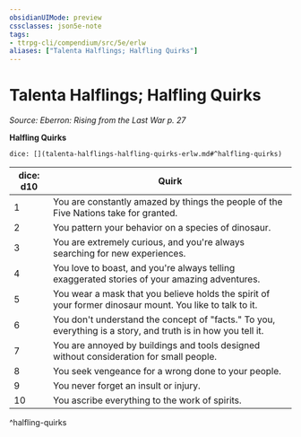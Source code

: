```yaml
---
obsidianUIMode: preview
cssclasses: json5e-note
tags:
- ttrpg-cli/compendium/src/5e/erlw
aliases: ["Talenta Halflings; Halfling Quirks"]
---
```

# Talenta Halflings; Halfling Quirks
*Source: Eberron: Rising from the Last War p. 27* 

**Halfling Quirks**

`dice: [](talenta-halflings-halfling-quirks-erlw.md#^halfling-quirks)`

| dice: d10 | Quirk |
|-----------|-------|
| 1 | You are constantly amazed by things the people of the Five Nations take for granted. |
| 2 | You pattern your behavior on a species of dinosaur. |
| 3 | You are extremely curious, and you're always searching for new experiences. |
| 4 | You love to boast, and you're always telling exaggerated stories of your amazing adventures. |
| 5 | You wear a mask that you believe holds the spirit of your former dinosaur mount. You like to talk to it. |
| 6 | You don't understand the concept of "facts." To you, everything is a story, and truth is in how you tell it. |
| 7 | You are annoyed by buildings and tools designed without consideration for small people. |
| 8 | You seek vengeance for a wrong done to your people. |
| 9 | You never forget an insult or injury. |
| 10 | You ascribe everything to the work of spirits. |
^halfling-quirks
